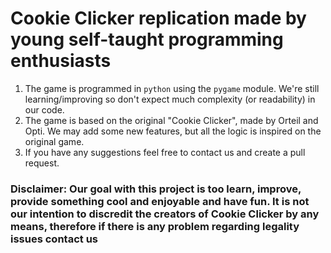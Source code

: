 # Cookie Clicker replication made by young self-taught programming enthusiasts

1. The game is programmed in `python` using the `pygame` module. We're still learning/improving so don't expect much complexity (or readability) in our code.
2. The game is based on the original "Cookie Clicker", made by Orteil and Opti. We may add some new features, but all the logic is inspired on the original game.
3. If you have any suggestions feel free to contact us and create a pull request.

### Disclaimer: Our goal with this project is too learn, improve, provide something cool and enjoyable and have fun. It is not our intention to discredit the creators of Cookie Clicker by any means, therefore if there is any problem regarding legality issues contact us
